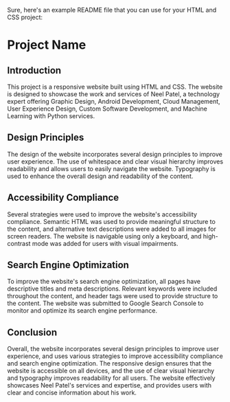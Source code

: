 Sure, here's an example README file that you can use for your HTML and CSS project:

# Project Name

## Introduction
This project is a responsive website built using HTML and CSS. The website is designed to showcase the work and services of Neel Patel, a technology expert offering Graphic Design, Android Development, Cloud Management, User Experience Design, Custom Software Development, and Machine Learning with Python services.

## Design Principles
The design of the website incorporates several design principles to improve user experience. The use of whitespace and clear visual hierarchy improves readability and allows users to easily navigate the website. Typography is used to enhance the overall design and readability of the content.

## Accessibility Compliance
Several strategies were used to improve the website's accessibility compliance. Semantic HTML was used to provide meaningful structure to the content, and alternative text descriptions were added to all images for screen readers. The website is navigable using only a keyboard, and high-contrast mode was added for users with visual impairments.

## Search Engine Optimization
To improve the website's search engine optimization, all pages have descriptive titles and meta descriptions. Relevant keywords were included throughout the content, and header tags were used to provide structure to the content. The website was submitted to Google Search Console to monitor and optimize its search engine performance.

## Conclusion
Overall, the website incorporates several design principles to improve user experience, and uses various strategies to improve accessibility compliance and search engine optimization. The responsive design ensures that the website is accessible on all devices, and the use of clear visual hierarchy and typography improves readability for all users. The website effectively showcases Neel Patel's services and expertise, and provides users with clear and concise information about his work.
